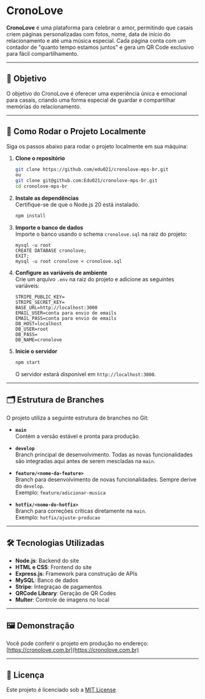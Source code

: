 
# CronoLove

**CronoLove** é uma plataforma para celebrar o amor, permitindo que casais criem páginas personalizadas com fotos, nome, data de início do relacionamento e até uma música especial. Cada página conta com um contador de "quanto tempo estamos juntos" e gera um QR Code exclusivo para fácil compartilhamento.

---

## 🎯 Objetivo

O objetivo do CronoLove é oferecer uma experiência única e emocional para casais, criando uma forma especial de guardar e compartilhar memórias do relacionamento.

---

## 🚀 Como Rodar o Projeto Localmente

Siga os passos abaixo para rodar o projeto localmente em sua máquina:

1. **Clone o repositório**  
   ```bash
   git clone https://github.com/edu021/cronolove-mps-br.git
   ou
   git clone git@github.com:Edu021/cronolove-mps-br.git
   cd cronolove-mps-br
   ```

2. **Instale as dependências**  
   Certifique-se de que o Node.js 20 está instalado.  
   ```bash
   npm install
   ```


3. **Importe o banco de dados**  
   Importe o banco usando o schema `cronolove.sql` na raiz do projeto:
   ```
   mysql -u root
   CREATE DATABASE cronolove;
   EXIT;
   mysql -u root cronolove < cronolove.sql
   ```

4. **Configure as variáveis de ambiente**  
   Crie um arquivo `.env` na raiz do projeto e adicione as seguintes variáveis:  
   ```
   STRIPE_PUBLIC_KEY=
   STRIPE_SECRET_KEY=
   BASE_URL=http://localhost:3000
   EMAIL_USER=conta para envio de emails
   EMAIL_PASS=conta para envio de emails
   DB_HOST=localhost
   DB_USER=root
   DB_PASS=
   DB_NAME=cronolove
   ```

5. **Inicie o servidor**  
   ```bash
   npm start
   ```
   O servidor estará disponível em `http://localhost:3000`.

---

## 🗂 Estrutura de Branches

O projeto utiliza a seguinte estrutura de branches no Git:

- **`main`**  
  Contém a versão estável e pronta para produção.

- **`develop`**  
  Branch principal de desenvolvimento. Todas as novas funcionalidades são integradas aqui antes de serem mescladas na `main`.

- **`feature/<nome-da-feature>`**  
  Branch para desenvolvimento de novas funcionalidades. Sempre derive do `develop`.  
  Exemplo: `feature/adicionar-musica`

- **`hotfix/<nome-do-hotfix>`**  
  Branch para correções críticas diretamente na `main`.  
  Exemplo: `hotfix/ajuste-producao`

---

## 🛠 Tecnologias Utilizadas

- **Node.js**: Backend do site
- **HTML e CSS**: Frontend do site
- **Express.js**: Framework para construção de APIs
- **MySQL**: Banco de dados
- **Stripe**: Integraçao de pagamentos
- **QRCode Library**: Geração de QR Codes
- **Multer**: Controle de imagens no local

---

## 🖼 Demonstração

Você pode conferir o projeto em produção no endereço: [https://cronolove.com.br](https://cronolove.com.br)

---

## 📜 Licença

Este projeto é licenciado sob a [MIT License](LICENSE)
